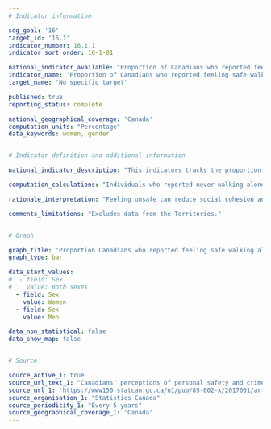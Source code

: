 ```yaml
---
# Indicator information

sdg_goal: '16'
target_id: '16.1'
indicator_number: 16.1.1
indicator_sort_order: 16-1-01

national_indicator_available: "Proportion of Canadians who reported feeling safe walking alone in their neighborhood after dark"
indicator_name: 'Proportion of Canadians who reported feeling safe walking alone in their neighborhood after dark'
target_name: 'No specific target'

published: true
reporting_status: complete

national_geographical_coverage: 'Canada'
computation_units: "Percentage"
data_keywords: women, gender


# Indicator definition and additional information

national_indicator_description: "This indicators tracks the proportion of people in Canada who reported feeling safe walking alone in their neighborhood after dark."

computation_calculations: "Individuals who reported never walking alone after dark were excluded from the calculation of the proportions."

rationale_interpretation: "Feeling unsafe can reduce social cohesion and can have negative impacts on people's physical and mental health and overall well-being."

comments_limitations: "Excludes data from the Territories."


# Graph

graph_title: 'Proportion Canadians who reported feeling safe walking alone in their neighborhood after dark'
graph_type: bar

data_start_values:
#  - field: Sex
#    value: Both sexes
  - field: Sex
    value: Women
  - field: Sex
    value: Men

data_non_statistical: false
data_show_map: false


# Source

source_active_1: true
source_url_text_1: "Canadians’ perceptions of personal safety and crime"
source_url_1: 'https://www150.statcan.gc.ca/n1/pub/85-002-x/2017001/article/54889-eng.htm'
source_organisation_1: "Statistics Canada"
source_periodicity_1: "Every 5 years"
source_geographical_coverage_1: 'Canada'
---
```

